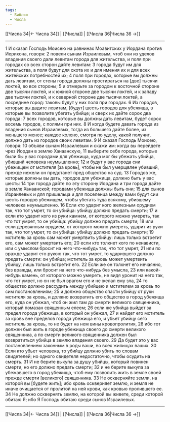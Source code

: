 ```yaml
---
tags:
  - Библия
  - Числа
---
```

[[Числа 34|← Числа 34]] | [[Числа]] | [[Числа 36|Числа 36 →]]

---
1 И сказал Господь Моисею на равнинах Моавитских у Иордана против Иерихона, говоря:
2 повели сынам Израилевым, чтоб они из уделов владения своего дали левитам города для жительства, и поля при городах со всех сторон дайте левитам:
3 города будут им для жительства, а поля будут для скота их и для имения их и для всех житейских потребностей их;
4 поля при городах, которые вы должны дать левитам, от стены города должны простираться на [две] тысячи локтей, во все стороны;
5 и отмерьте за городом к восточной стороне две тысячи локтей, и к южной стороне две тысячи локтей, и к западу две тысячи локтей, и к северной стороне две тысячи локтей, а посредине город: таковы будут у них поля при городах.
6 Из городов, которые вы дадите левитам, [будут] шесть городов для убежища, в которые вы позволите убегать убийце; и сверх их дайте сорок два города:
7 всех городов, которые вы должны дать левитам, будет сорок восемь городов, с полями при них.
8 И когда будете давать города из владения сынов Израилевых, тогда из большего дайте более, из меньшего менее; каждое колено, смотря по уделу, какой получит, должно дать из городов своих левитам.
9 И сказал Господь Моисею, говоря:
10 объяви сынам Израилевым и скажи им: когда вы перейдете чрез Иордан в землю Ханаанскую,
11 выберите себе города, которые были бы у вас городами для убежища, куда мог бы убежать убийца, убивший человека неумышленно;
12 и будут у вас города сии убежищем от мстителя [за кровь], чтобы не был умерщвлен убивший, прежде нежели он предстанет пред общество на суд.
13 Городов же, которые должны вы дать, городов для убежища, должно быть у вас шесть:
14 три города дайте по эту сторону Иордана и три города дайте в земле Ханаанской; городами убежища должны быть они;
15 для сынов Израилевых и для пришельца и для поселенца между вами будут сии шесть городов убежищем, чтобы убегать туда всякому, убившему человека неумышленно.
16 Если кто ударит кого железным орудием так, что тот умрет, то он убийца: убийцу должно предать смерти;
17 и если кто ударит кого из руки камнем, от которого можно умереть, так что тот умрет, то он убийца: убийцу должно предать смерти;
18 или если деревянным орудием, от которого можно умереть, ударит из руки так, что тот умрет, то он убийца: убийцу должно предать смерти;
19 мститель за кровь сам может умертвить убийцу: лишь только встретит его, сам может умертвить его;
20 если кто толкнет кого по ненависти, или с умыслом бросит на него что-нибудь так, что тот умрет,
21 или по вражде ударит его рукою так, что тот умрет, то ударившего должно предать смерти: он убийца; мститель за кровь может умертвить убийцу, лишь только встретит его.
22 Если же он толкнет его нечаянно, без вражды, или бросит на него что-нибудь без умысла,
23 или какой-нибудь камень, от которого можно умереть, не видя уронит на него так, что тот умрет, но он не был врагом его и не желал ему зла,
24 то общество должно рассудить между убийцею и мстителем за кровь по сим постановлениям;
25 и должно общество спасти убийцу от руки мстителя за кровь, и должно возвратить его общество в город убежища его, куда он убежал, чтоб он жил там до смерти великого священника, который помазан священным елеем;
26 если же убийца выйдет за предел города убежища, в который он убежал,
27 и найдет его мститель за кровь вне пределов города убежища его, и убьет убийцу сего мститель за кровь, то не будет на нем вины кровопролития,
28 ибо тот должен был жить в городе убежища своего до смерти великого священника, а по смерти великого священника должен был возвратиться убийца в землю владения своего.
29 Да будет это у вас постановлением законным в роды ваши, во всех жилищах ваших.
30 Если кто убьет человека, то убийцу должно убить по словам свидетелей; но одного свидетеля недостаточно, чтобы осудить на смерть.
31 И не берите выкупа за душу убийцы, который повинен смерти, но его должно предать смерти;
32 и не берите выкупа за убежавшего в город убежища, чтоб ему позволить жить в земле своей прежде смерти [великого] священника.
33 Не оскверняйте земли, на которой вы [будете жить]; ибо кровь оскверняет землю, и земля не иначе очищается от пролитой на ней крови, как кровью пролившего ее.
34 Не должно осквернять землю, на которой вы живете, среди которой обитаю Я; ибо Я Господь обитаю среди сынов Израилевых.

---
[[Числа 34|← Числа 34]] | [[Числа]] | [[Числа 36|Числа 36 →]]